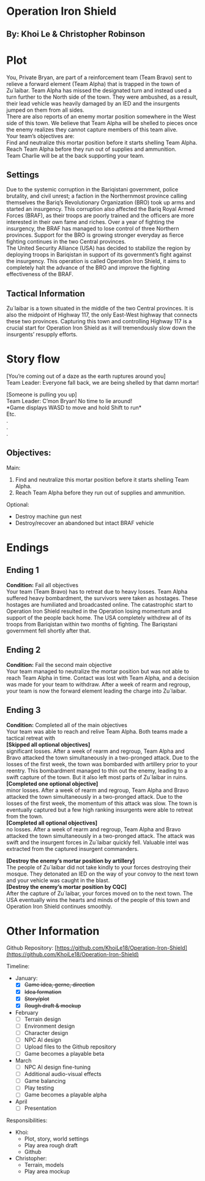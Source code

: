 # 

# 

# 

# 

# 

# 

# 

# 

# 

# 

# 

# 

# Operation Iron Shield

## By: Khoi Le & Christopher Robinson

# Plot

You, Private Bryan, are part of a reinforcement team (Team Bravo) sent to relieve a forward element (Team Alpha) that is trapped in the town of Zu\`laibar. Team Alpha has missed the designated turn and instead used a turn further to the North side of the town. They were ambushed, as a result, their lead vehicle was heavily damaged by an IED and the insurgents jumped on them from all sides.  
There are also reports of an enemy mortar position somewhere in the West side of this town. We believe that Team Alpha will be shelled to pieces once the enemy realizes they cannot capture members of this team alive.  
Your team’s objectives are:  
Find and neutralize this mortar position before it starts shelling Team Alpha.  
Reach Team Alpha before they run out of supplies and ammunition.  
Team Charlie will be at the back supporting your team.

## Settings 

Due to the systemic corruption in the Bariqistani government, police brutality, and civil unrest; a faction in the Northernmost province calling themselves the Bariq’s Revolutionary Organization (BRO) took up arms and started an insurgency. This corruption also affected the Bariq Royal Armed Forces (BRAF), as their troops are poorly trained and the officers are more interested in their own fame and riches. Over a year of fighting the insurgency, the BRAF has managed to lose control of three Northern provinces. Support for the BRO is growing stronger everyday as fierce fighting continues in the two Central provinces.  
The United Security Alliance (USA) has decided to stabilize the region by deploying troops in Bariqistan in support of its government’s fight against the insurgency. This operation is called Operation Iron Shield, it aims to completely halt the advance of the BRO and improve the fighting effectiveness of the BRAF.

## Tactical Information

Zu\`laibar is a town situated in the middle of the two Central provinces. It is also the midpoint of Highway 117, the only East-West highway that connects these two provinces. Capturing this town and controlling Highway 117 is a crucial start for Operation Iron Shield as it will tremendously slow down the insurgents’ resupply efforts.

# Story flow

\[You’re coming out of a daze as the earth ruptures around you\]  
Team Leader: Everyone fall back, we are being shelled by that damn mortar\!

\[Someone is pulling you up\]  
Team Leader: C’mon Bryan\! No time to lie around\!  
\*Game displays WASD to move and hold Shift to run\*  
Etc.  
.  
.  
.

## Objectives:

Main:

1. Find and neutralize this mortar position before it starts shelling Team Alpha.  
2. Reach Team Alpha before they run out of supplies and ammunition.

Optional:

* Destroy machine gun nest  
* Destroy/recover an abandoned but intact BRAF vehicle

# 

# Endings

## Ending 1

**Condition:** Fail all objectives  
Your team (Team Bravo) has to retreat due to heavy losses. Team Alpha suffered heavy bombardment, the survivors were taken as hostages. These hostages are humiliated and broadcasted online. The catastrophic start to Operation Iron Shield resulted in the Operation losing momentum and support of the people back home. The USA completely withdrew all of its troops from Bariqistan within two months of fighting. The Bariqstani government fell shortly after that.

## Ending 2

**Condition:** Fail the second main objective  
Your team managed to neutralize the mortar position but was not able to reach Team Alpha in time. Contact was lost with Team Alpha, and a decision was made for your team to withdraw. After a week of rearm and regroup, your team is now the forward element leading the charge into Zu\`laibar.

## Ending 3

**Condition:** Completed all of the main objectives  
Your team was able to reach and relive Team Alpha. Both teams made a tactical retreat with   
**\[Skipped all optional objectives\]**   
significant losses. After a week of rearm and regroup, Team Alpha and Bravo attacked the town simultaneously in a two-pronged attack. Due to the losses of the first week, the town was bombarded with artillery prior to your reentry. This bombardment managed to thin out the enemy, leading to a swift capture of the town. But it also left most parts of Zu\`laibar in ruins.  
**\[Completed one optional objective\]**  
minor losses. After a week of rearm and regroup, Team Alpha and Bravo attacked the town simultaneously in a two-pronged attack. Due to the losses of the first week, the momentum of this attack was slow. The town is eventually captured but a few high ranking insurgents were able to retreat from the town.  
**\[Completed all optional objectives\]**  
no losses. After a week of rearm and regroup, Team Alpha and Bravo attacked the town simultaneously in a two-pronged attack. The attack was swift and the insurgent forces in Zu\`laibar quickly fell. Valuable intel was extracted from the captured insurgent commanders. 

**\[Destroy the enemy’s mortar position by artillery\]**  
The people of Zu\`laibar did not take kindly to your forces destroying their mosque. They detonated an IED on the way of your convoy to the next town and your vehicle was caught in the blast.  
**\[Destroy the enemy’s mortar position by CQC\]**  
After the capture of Zu\`laibar, your forces moved on to the next town. The USA eventually wins the hearts and minds of the people of this town and Operation Iron Shield continues smoothly.

# Other Information

Github Repository: [https://github.com/KhoiLe18/Operation-Iron-Shield](https://github.com/KhoiLe18/Operation-Iron-Shield)

Timeline:

* January:  
  - [x] ~~Game idea, gerne, direction~~  
  - [x] ~~Idea formation~~  
  - [x] ~~Story/plot~~  
  - [x] ~~Rough draft & mockup~~  
* February  
  - [ ] Terrain design  
  - [ ] Environment design  
  - [ ] Character design  
  - [ ] NPC AI design  
  - [ ] Upload files to the Github repository  
  - [ ] Game becomes a playable beta  
* March  
  - [ ] NPC AI design fine-tuning  
  - [ ] Additional audio-visual effects  
  - [ ] Game balancing  
  - [ ] Play testing  
  - [ ] Game becomes a playable alpha  
* April  
  - [ ] Presentation

Responsibilities:

* Khoi:  
  * Plot, story, world settings  
  * Play area rough draft  
  * Github  
* Christopher:  
  * Terrain, models  
  * Play area mockup